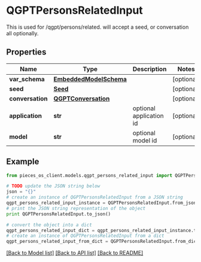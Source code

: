 # QGPTPersonsRelatedInput

This is used for /qgpt/persons/related.  will accept a seed, or conversation all optionally. 

## Properties
Name | Type | Description | Notes
------------ | ------------- | ------------- | -------------
**var_schema** | [**EmbeddedModelSchema**](EmbeddedModelSchema.md) |  | [optional] 
**seed** | [**Seed**](Seed.md) |  | [optional] 
**conversation** | [**QGPTConversation**](QGPTConversation.md) |  | [optional] 
**application** | **str** | optional application id | [optional] 
**model** | **str** | optional model id | [optional] 

## Example

```python
from pieces_os_client.models.qgpt_persons_related_input import QGPTPersonsRelatedInput

# TODO update the JSON string below
json = "{}"
# create an instance of QGPTPersonsRelatedInput from a JSON string
qgpt_persons_related_input_instance = QGPTPersonsRelatedInput.from_json(json)
# print the JSON string representation of the object
print QGPTPersonsRelatedInput.to_json()

# convert the object into a dict
qgpt_persons_related_input_dict = qgpt_persons_related_input_instance.to_dict()
# create an instance of QGPTPersonsRelatedInput from a dict
qgpt_persons_related_input_from_dict = QGPTPersonsRelatedInput.from_dict(qgpt_persons_related_input_dict)
```
[[Back to Model list]](../README.md#documentation-for-models) [[Back to API list]](../README.md#documentation-for-api-endpoints) [[Back to README]](../README.md)


